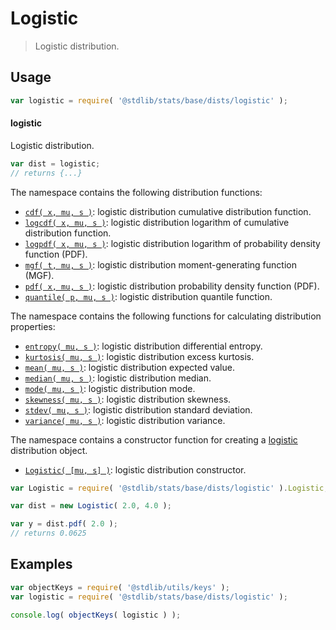 <!--

@license Apache-2.0

Copyright (c) 2018 The Stdlib Authors.

Licensed under the Apache License, Version 2.0 (the "License");
you may not use this file except in compliance with the License.
You may obtain a copy of the License at

   http://www.apache.org/licenses/LICENSE-2.0

Unless required by applicable law or agreed to in writing, software
distributed under the License is distributed on an "AS IS" BASIS,
WITHOUT WARRANTIES OR CONDITIONS OF ANY KIND, either express or implied.
See the License for the specific language governing permissions and
limitations under the License.

-->

# Logistic

> Logistic distribution.

<section class="usage">

## Usage

```javascript
var logistic = require( '@stdlib/stats/base/dists/logistic' );
```

#### logistic

Logistic distribution.

```javascript
var dist = logistic;
// returns {...}
```

The namespace contains the following distribution functions:

<!-- <toc pattern="*+(cdf|pdf|mgf|quantile)*"> -->

<div class="namespace-toc">

-   <span class="signature">[`cdf( x, mu, s )`][@stdlib/stats/base/dists/logistic/cdf]</span><span class="delimiter">: </span><span class="description">logistic distribution cumulative distribution function.</span>
-   <span class="signature">[`logcdf( x, mu, s )`][@stdlib/stats/base/dists/logistic/logcdf]</span><span class="delimiter">: </span><span class="description">logistic distribution logarithm of cumulative distribution function.</span>
-   <span class="signature">[`logpdf( x, mu, s )`][@stdlib/stats/base/dists/logistic/logpdf]</span><span class="delimiter">: </span><span class="description">logistic distribution logarithm of probability density function (PDF).</span>
-   <span class="signature">[`mgf( t, mu, s )`][@stdlib/stats/base/dists/logistic/mgf]</span><span class="delimiter">: </span><span class="description">logistic distribution moment-generating function (MGF).</span>
-   <span class="signature">[`pdf( x, mu, s )`][@stdlib/stats/base/dists/logistic/pdf]</span><span class="delimiter">: </span><span class="description">logistic distribution probability density function (PDF).</span>
-   <span class="signature">[`quantile( p, mu, s )`][@stdlib/stats/base/dists/logistic/quantile]</span><span class="delimiter">: </span><span class="description">logistic distribution quantile function.</span>

</div>

<!-- </toc> -->

The namespace contains the following functions for calculating distribution properties:

<!-- <toc pattern="*+(entropy|kurtosis|mean|median|mode|skewness|stdev|variance)*"> -->

<div class="namespace-toc">

-   <span class="signature">[`entropy( mu, s )`][@stdlib/stats/base/dists/logistic/entropy]</span><span class="delimiter">: </span><span class="description">logistic distribution differential entropy.</span>
-   <span class="signature">[`kurtosis( mu, s )`][@stdlib/stats/base/dists/logistic/kurtosis]</span><span class="delimiter">: </span><span class="description">logistic distribution excess kurtosis.</span>
-   <span class="signature">[`mean( mu, s )`][@stdlib/stats/base/dists/logistic/mean]</span><span class="delimiter">: </span><span class="description">logistic distribution expected value.</span>
-   <span class="signature">[`median( mu, s )`][@stdlib/stats/base/dists/logistic/median]</span><span class="delimiter">: </span><span class="description">logistic distribution median.</span>
-   <span class="signature">[`mode( mu, s )`][@stdlib/stats/base/dists/logistic/mode]</span><span class="delimiter">: </span><span class="description">logistic distribution mode.</span>
-   <span class="signature">[`skewness( mu, s )`][@stdlib/stats/base/dists/logistic/skewness]</span><span class="delimiter">: </span><span class="description">logistic distribution skewness.</span>
-   <span class="signature">[`stdev( mu, s )`][@stdlib/stats/base/dists/logistic/stdev]</span><span class="delimiter">: </span><span class="description">logistic distribution standard deviation.</span>
-   <span class="signature">[`variance( mu, s )`][@stdlib/stats/base/dists/logistic/variance]</span><span class="delimiter">: </span><span class="description">logistic distribution variance.</span>

</div>

<!-- </toc> -->

The namespace contains a constructor function for creating a [logistic][logistic-distribution] distribution object.

<!-- <toc pattern="*ctor*"> -->

<div class="namespace-toc">

-   <span class="signature">[`Logistic( [mu, s] )`][@stdlib/stats/base/dists/logistic/ctor]</span><span class="delimiter">: </span><span class="description">logistic distribution constructor.</span>

</div>

<!-- </toc> -->

```javascript
var Logistic = require( '@stdlib/stats/base/dists/logistic' ).Logistic;

var dist = new Logistic( 2.0, 4.0 );

var y = dist.pdf( 2.0 );
// returns 0.0625
```

</section>

<!-- /.usage -->

<section class="examples">

## Examples

<!-- TODO: better examples -->

<!-- eslint no-undef: "error" -->

```javascript
var objectKeys = require( '@stdlib/utils/keys' );
var logistic = require( '@stdlib/stats/base/dists/logistic' );

console.log( objectKeys( logistic ) );
```

</section>

<!-- /.examples -->

<section class="links">

[logistic-distribution]: https://en.wikipedia.org/wiki/Logistic_distribution

<!-- <toc-links> -->

[@stdlib/stats/base/dists/logistic/ctor]: https://github.com/stdlib-js/stdlib/tree/develop/lib/node_modules/%40stdlib/stats/base/dists/logistic/ctor

[@stdlib/stats/base/dists/logistic/entropy]: https://github.com/stdlib-js/stdlib/tree/develop/lib/node_modules/%40stdlib/stats/base/dists/logistic/entropy

[@stdlib/stats/base/dists/logistic/kurtosis]: https://github.com/stdlib-js/stdlib/tree/develop/lib/node_modules/%40stdlib/stats/base/dists/logistic/kurtosis

[@stdlib/stats/base/dists/logistic/mean]: https://github.com/stdlib-js/stdlib/tree/develop/lib/node_modules/%40stdlib/stats/base/dists/logistic/mean

[@stdlib/stats/base/dists/logistic/median]: https://github.com/stdlib-js/stdlib/tree/develop/lib/node_modules/%40stdlib/stats/base/dists/logistic/median

[@stdlib/stats/base/dists/logistic/mode]: https://github.com/stdlib-js/stdlib/tree/develop/lib/node_modules/%40stdlib/stats/base/dists/logistic/mode

[@stdlib/stats/base/dists/logistic/skewness]: https://github.com/stdlib-js/stdlib/tree/develop/lib/node_modules/%40stdlib/stats/base/dists/logistic/skewness

[@stdlib/stats/base/dists/logistic/stdev]: https://github.com/stdlib-js/stdlib/tree/develop/lib/node_modules/%40stdlib/stats/base/dists/logistic/stdev

[@stdlib/stats/base/dists/logistic/variance]: https://github.com/stdlib-js/stdlib/tree/develop/lib/node_modules/%40stdlib/stats/base/dists/logistic/variance

[@stdlib/stats/base/dists/logistic/cdf]: https://github.com/stdlib-js/stdlib/tree/develop/lib/node_modules/%40stdlib/stats/base/dists/logistic/cdf

[@stdlib/stats/base/dists/logistic/logcdf]: https://github.com/stdlib-js/stdlib/tree/develop/lib/node_modules/%40stdlib/stats/base/dists/logistic/logcdf

[@stdlib/stats/base/dists/logistic/logpdf]: https://github.com/stdlib-js/stdlib/tree/develop/lib/node_modules/%40stdlib/stats/base/dists/logistic/logpdf

[@stdlib/stats/base/dists/logistic/mgf]: https://github.com/stdlib-js/stdlib/tree/develop/lib/node_modules/%40stdlib/stats/base/dists/logistic/mgf

[@stdlib/stats/base/dists/logistic/pdf]: https://github.com/stdlib-js/stdlib/tree/develop/lib/node_modules/%40stdlib/stats/base/dists/logistic/pdf

[@stdlib/stats/base/dists/logistic/quantile]: https://github.com/stdlib-js/stdlib/tree/develop/lib/node_modules/%40stdlib/stats/base/dists/logistic/quantile

<!-- </toc-links> -->

</section>

<!-- /.links -->
